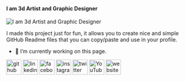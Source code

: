 #### I am 3d Artist and Graphic Designer
![I am 3d Artist and Graphic Designer](https://arturssmirnovs.github.io/github-profile-readme-generator/images/banner.png)

I made this project just for fun, it allows you to create nice and simple GitHub Readme files that you can copy/paste and use in your profile.

- 🔭 I’m currently working on this page. 


[<img src='https://cdn.jsdelivr.net/npm/simple-icons@3.0.1/icons/github.svg' alt='github' height='40'>](https://github.com/wilzamguerrero)  [<img src='https://cdn.jsdelivr.net/npm/simple-icons@3.0.1/icons/linkedin.svg' alt='linkedin' height='40'>](https://www.linkedin.com/in/wilzamguerrero/)  [<img src='https://cdn.jsdelivr.net/npm/simple-icons@3.0.1/icons/facebook.svg' alt='facebook' height='40'>](https://www.facebook.com/wilzamguerrero)  [<img src='https://cdn.jsdelivr.net/npm/simple-icons@3.0.1/icons/instagram.svg' alt='instagram' height='40'>](https://www.instagram.com/wilzamguerrero/)  [<img src='https://cdn.jsdelivr.net/npm/simple-icons@3.0.1/icons/twitter.svg' alt='twitter' height='40'>](https://twitter.com/wilzamguerrero)  [<img src='https://cdn.jsdelivr.net/npm/simple-icons@3.0.1/icons/youtube.svg' alt='YouTube' height='40'>](https://www.youtube.com/channel/wilzamguerrero)  [<img src='https://cdn.jsdelivr.net/npm/simple-icons@3.0.1/icons/icloud.svg' alt='website' height='40'>](wilzamguerrero.ml)  

